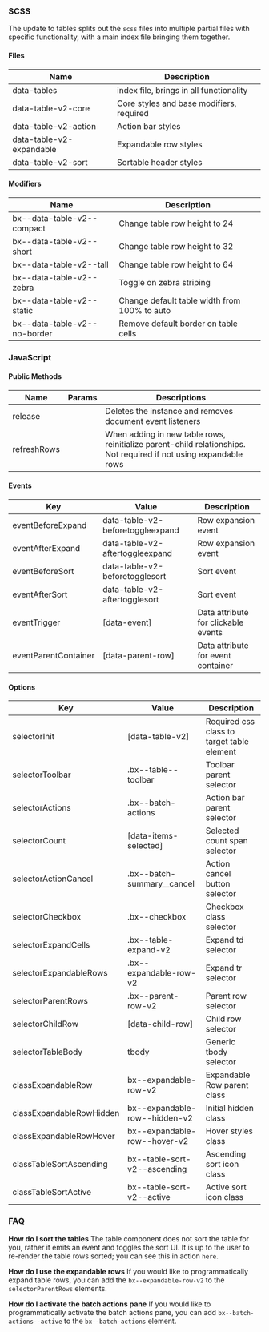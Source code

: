 ### SCSS

The update to tables splits out the `scss` files into multiple partial files with specific functionality, with a main index file bringing them together.

#### Files

| Name                     | Description                              |
|--------------------------|------------------------------------------|
| data-tables              | index file, brings in all functionality  |
| data-table-v2-core       | Core styles and base modifiers, required |
| data-table-v2-action     | Action bar styles                        |
| data-table-v2-expandable | Expandable row styles                    |
| data-table-v2-sort       | Sortable header styles                   |

#### Modifiers

| Name                         | Description                                  |
|------------------------------|----------------------------------------------|
| bx--data-table-v2--compact   | Change table row height to 24                |
| bx--data-table-v2--short     | Change table row height to 32                |
| bx--data-table-v2--tall      | Change table row height to 64                |
| bx--data-table-v2--zebra     | Toggle on zebra striping                     |
| bx--data-table-v2--static    | Change default table width from 100% to auto |
| bx--data-table-v2--no-border | Remove default border on table cells         |

### JavaScript

#### Public Methods

| Name        | Params | Descriptions                                                                                                      |
|-------------|--------|-------------------------------------------------------------------------------------------------------------------|
| release     |        | Deletes the instance and removes document event listeners                                                         |
| refreshRows |        | When adding in new table rows, reinitialize parent-child relationships. Not required if not using expandable rows |

#### Events

| Key                      | Value                            | Description                                |
|--------------------------|----------------------------------|--------------------------------------------|
| eventBeforeExpand        | data-table-v2-beforetoggleexpand | Row expansion event                        |
| eventAfterExpand         | data-table-v2-aftertoggleexpand  | Row expansion event                        |
| eventBeforeSort          | data-table-v2-beforetogglesort   | Sort event                                 |
| eventAfterSort           | data-table-v2-aftertogglesort    | Sort event                                 |
| eventTrigger             | [data-event]                     | Data attribute for clickable events        |
| eventParentContainer     | [data-parent-row]                | Data attribute for event container         |


#### Options

| Key                      | Value                            | Description                                |
|--------------------------|----------------------------------|--------------------------------------------|
| selectorInit             | [data-table-v2]                  | Required css class to target table element |
| selectorToolbar          | .bx--table--toolbar              | Toolbar parent selector                    |
| selectorActions          | .bx--batch-actions               | Action bar parent selector                 |
| selectorCount            | [data-items-selected]            | Selected count span selector               |
| selectorActionCancel     | .bx--batch-summary__cancel       | Action cancel button selector              |
| selectorCheckbox         | .bx--checkbox                    | Checkbox class selector                    |
| selectorExpandCells      | .bx--table-expand-v2             | Expand td selector                         |
| selectorExpandableRows   | .bx--expandable-row-v2           | Expand tr selector                         |
| selectorParentRows       | .bx--parent-row-v2               | Parent row selector                        |
| selectorChildRow         | [data-child-row]                 | Child row selector                         |
| selectorTableBody        | tbody                            | Generic tbody selector                     |
| classExpandableRow       | bx--expandable-row-v2            | Expandable Row parent class                |
| classExpandableRowHidden | bx--expandable-row--hidden-v2    | Initial hidden class                       |
| classExpandableRowHover  | bx--expandable-row--hover-v2     | Hover styles class                         |
| classTableSortAscending  | bx--table-sort-v2--ascending     | Ascending sort icon class                  |
| classTableSortActive     | bx--table-sort-v2--active        | Active sort icon class                     |


### FAQ

**How do I sort the tables**
The table component does not sort the table for you, rather it emits an event and toggles the sort UI. It is up to the user to re-render the table rows sorted; you can see this in action `here`.

**How do I use the expandable rows**
If you would like to programmatically expand table rows, you can add the `bx--expandable-row-v2` to the `selectorParentRows` elements.

**How do I activate the batch actions pane**
If you would like to programmatically activate the batch actions pane, you can add `bx--batch-actions--active` to the `bx--batch-actions` element.

